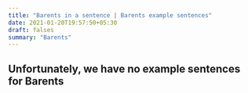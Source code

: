 ```yaml
---
title: "Barents in a sentence | Barents example sentences"
date: 2021-01-20T19:57:50+05:30
draft: falses
summary: "Barents"
---
```

## Unfortunately, we have no example sentences for Barents                 
